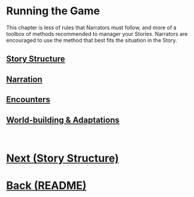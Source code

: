 # Running the Game

This chapter is less of rules that Narrators must follow, and more of a toolbox of methods recommended to manager your Stories.  Narrators are encouraged to use the method that best fits the situation in the Story.

## [Story Structure](<Story Structure.md>) 
## [Narration](<Narration.md>) 
## [Encounters](<Encounters.md>) 
## [World-building & Adaptations](<World-building and Adaptations.md>) 

$~~~$

# [Next (Story Structure)](<Story Structure.md>) 
# [Back (README)](<../README.md>)